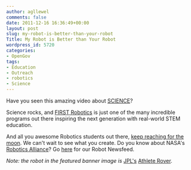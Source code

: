 ```yaml
---
author: agllewel
comments: false
date: 2011-12-16 16:36:49+00:00
layout: post
slug: my-robot-is-better-than-your-robot
Title: My Robot is Better than Your Robot
wordpress_id: 5720
categories:
- OpenGov
tags:
- Education
- Outreach
- robotics
- Science
---
```


Have you seen this amazing video about [SCIENCE](http://science.nasa.gov/)?



Science rocks, and [FIRST Robotics](http://www.usfirst.org/) is just one of the many incredible programs out there inspiring the next generation with real-world STEM education.

And all you awesome Robotics students out there, [keep reaching for the moon](http://www.googlelunarxprize.org/teams/moon-express/blog/moon-express-hires-nasa-mentored-first-robotics-champions-develop-lunar). We can't wait to see what you create. Do you know about NASA's [Robotics Alliance](http://robotics.nasa.gov/)? Go [here](http://robotics.nasa.gov/archive/robot_news.php) for our Robot Newsfeed.

_Note: the robot in the featured banner image is_ [JPL's](http://www.jpl.nasa.gov/) [Athlete Rover](http://www-robotics.jpl.nasa.gov/systems/system.cfm?System=11).
